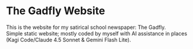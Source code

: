 # The Gadfly Website

This is the website for my satirical school newspaper: The Gadfly.  
Simple static website; mostly coded by myself with AI assistance in places (Kagi Code/Claude 4.5 Sonnet & Gemini Flash Lite).
